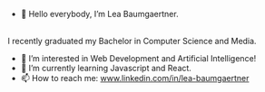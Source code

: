 - 👋 Hello everybody, I’m Lea Baumgaertner.
<br> 
I recently graduated my Bachelor in Computer Science and Media.

- 👀 I’m interested in Web Development and Artificial Intelligence!
- 🌱 I’m currently learning Javascript and React.
- 📫 How to reach me: www.linkedin.com/in/lea-baumgaertner


